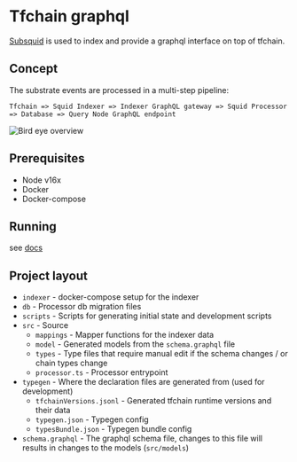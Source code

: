 # Tfchain graphql

[Subsquid](https://docs.subsquid.io) is used to index and provide a graphql interface on top of tfchain.

## Concept

The substrate events are processed in a multi-step pipeline:

    Tfchain => Squid Indexer => Indexer GraphQL gateway => Squid Processor => Database => Query Node GraphQL endpoint

![Bird eye overview](https://gblobscdn.gitbook.com/assets%2F-MdI-MAyz-csivC8mmdb%2Fsync%2Fe587479ff22ad79886861487b2734b6556302d10.png?alt=media)

## Prerequisites

* Node v16x
* Docker
* Docker-compose

## Running

see [docs](./docs/readme.md)

## Project layout

- `indexer` - docker-compose setup for the indexer
- `db` - Processor db migration files
- `scripts` - Scripts for generating initial state and development scripts
- `src` - Source
    - `mappings` - Mapper functions for the indexer data
    - `model` - Generated models from the `schema.graphql` file
    - `types` - Type files that require manual edit if the schema changes / or chain types change
    - `processor.ts` - Processor entrypoint
- `typegen` - Where the declaration files are generated from (used for development)
    - `tfchainVersions.jsonl` - Generated tfchain runtime versions and their data
    - `typegen.json` - Typegen config
    - `typesBundle.json` - Typegen bundle config
- `schema.graphql` - The graphql schema file, changes to this file will results in changes to the models (`src/models`)